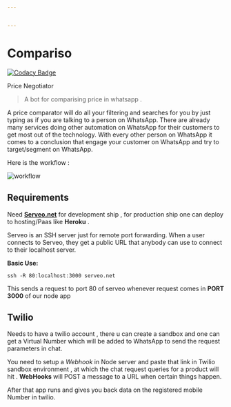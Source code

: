 ```yaml
---


---
```


<h1 id="compariso">Compariso</h1>
<p><a href="https://app.codacy.com/app/GAUTAMRAJU15/Compariso?utm_source=github.com&amp;utm_medium=referral&amp;utm_content=GAUTAMRAJU15/Compariso&amp;utm_campaign=Badge_Grade_Dashboard"><img src="https://api.codacy.com/project/badge/Grade/b8ee52a16bd84730b40318a60747025d" alt="Codacy Badge"></a></p>
<p>Price Negotiator</p>
<blockquote>
<p>A bot for comparising price in whatsapp .</p>
</blockquote>
<p>A price comparator will do all your filtering and searches for you by just typing as if you are talking to a person on WhatsApp.  There are already many services doing other automation on WhatsApp for their customers to get most out of the technology. With every other person on WhatsApp it comes to a conclusion that engage your customer on WhatsApp and try to target/segment on WhatsApp.</p>
<p>Here is the workflow :</p>
<p><img src="https://lh3.googleusercontent.com/O2H_bKLf1uVRvE6crmrpTY6jhxEtvRa45GoYwPJuU7Enscoj3-NvjPKRhM8qL8BQh1kGsjyEKwP-cSMXU0N3mwNeSlFqZIC3F5zY35GhsJiweBn8SxY3AeZfDtP7FZVeO3SIYMl38HfRlRyf2VHqqh3KDe1GZH6wDKbSES_fnKlQhtuyPDc5aac-WiKxqSsGcmUslCmE2jILRrW6BFYvkHr5nyeIUPn57IwIWm8ZTnRt1tXjzIAqu894aEOzpj32eelSDxnL2gt52Qeua9GETvxitucLR3_MOfHykNZ2nAVyfSDT7lo-qmMbaAvbe-MpypzoJo9_eruOGrXCYgJ2hhT1K9T5GV0xsQVndGBO7DyWjzfqfY8bfNlHwZKqABKsA_5UDbG0djnwI9qJSt2NpCWzmxYJzHhucIC9PdR-c0h5WWQlpEDvTdVZprkahY4xtQJ0OM2e3T0vfuKO8BEEy2fDijLTjrUpGYQeL0UdcZYwOrRS9_cqiTVbD9DwxnV9Xjm8Bda6Dk-I6hY9lOrOBGeZ5eN9PZd2X0cD_YO4Gvmi5S84zgJrPix71l1TttciqQEEUKcYviuBN1guNLAacnbZPhM0a4pUOIorJLpNwbbWv7EmFfvtXJrv6A_J5QOUo11lkKvZ2WmmTxCbPmsEqreN=w1195-h256-no" alt="workflow"></p>
<h2 id="requirements">Requirements</h2>
<p>Need <strong><a href="http://Serveo.net">Serveo.net</a></strong> for development ship , for production ship one can deploy to hosting/Paas like <strong>Heroku</strong> .</p>
<p>Serveo is an SSH server just for remote port forwarding. When a user connects to Serveo, they get a public URL that anybody can use to connect to their localhost server.</p>
<p><strong>Basic Use:</strong></p>
<pre><code>ssh -R 80:localhost:3000 serveo.net
</code></pre>
<p>This sends a request to port 80 of serveo whenever request comes in <strong>PORT 3000</strong> of our node app</p>
<h2 id="twilio">Twilio</h2>
<p>Needs to have a twilio account , there u can create a sandbox and one  can get a Virtual Number which will be added to WhatsApp to send the request parameters in chat.</p>
<p>You need to setup a <em>Webhook</em> in Node server and paste that link in Twilio sandbox environment , at which the chat request queries for a product  will hit . <strong>WebHooks</strong> will POST a message to a URL when certain things happen.</p>
<p>After that app runs and gives you back data on the registered  mobile Number in twilio.</p>

